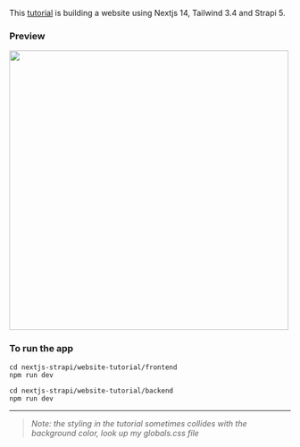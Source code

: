 This [tutorial](https://strapi.io/blog/getting-started-with-next-js-and-strapi-5-beginner-s-guide) is building a website using Nextjs 14, Tailwind 3.4 and Strapi 5.

### Preview

<img src="preview.gif" width=500 >

### To run the app

```
cd nextjs-strapi/website-tutorial/frontend
npm run dev
```

```
cd nextjs-strapi/website-tutorial/backend
npm run dev
```

---

> *Note: the styling in the tutorial sometimes collides with the background color, look up my globals.css file*
